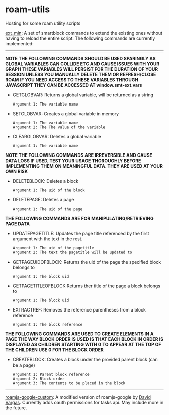 # roam-utils
Hosting for some roam utility scripts

[ext_min](https://ryxai.github.io/roam-utils/ext_min.js): A set of smartblock commands to extend the existing ones without having to reload the entire script.
The following commands are currently implemented:

***

   **NOTE THE FOLLOWING COMMANDS SHOULD BE USED SPARINGLY AS GLOBAL VARIABLES CAN COLLIDE ETC AND CAUSE ISSUES WITH YOUR GRAPH**
  **THESE VARIABLES WILL PERSIST FOR THE DURATION OF YOUR SESSION UNLESS YOU MANUALLY DELETE THEM OR REFRESH/CLOSE ROAM**
  **IF YOU NEED ACCESS TO THESE VARIABLES THROUGH JAVASCRIPT THEY CAN BE ACCESSED AT window.smt-ext.vars**
  
  * GETGLOBVAR:         Returns a global variable, will be returned as a string
                        
        Argument 1: The variable name

  * SETGLOBVAR:         Creates a global variable in memory
                        
        Argument 1: The variable name
        Argument 2: The The value of the variable

  * CLEARGLOBVAR:       Deletes a global variable
                        
        Argument 1: The variable name
  
  **NOTE THE FOLLOWING COMMANDS ARE IRREVERSIBLE AND CAUSE DATA LOSS IF USED, TEST YOUR USAGE THOROUGHLY BEFORE IMPLEMENTING THEM**
  **ON MEANINGFUL DATA. THEY ARE USED AT YOUR OWN RISK**

  * DELETEBLOCK:        Deletes a block
                        
        Argument 1: The uid of the block

  * DELETEPAGE:         Deletes a page
                        
        Argument 1: The uid of the page

  **THE FOLLOWING COMMANDS ARE FOR MANIPULATING/RETRIEVING PAGE DATA**

  * UPDATEPAGETITLE:    Updates the page title referenced by the first argument with the text in the rest.
                        
        Argument 1: The uid of the pagetitle
        Argument 2: The text the pagetitle will be updated to

  * GETPAGEUIDOFBLOCK:  Returns the uid of the page the specified block belongs to
                        
        Argument 1: The block uid

  * GETPAGETITLEOFBLOCK:Returns ther title of the page a block belongs to
                        
        Argument 1: The block uid

  * EXTRACTREF:         Removes the reference parentheses from a block reference
                        
        Argument 1: The block reference
                        
  **THE FOLLOWING COMMANDS ARE USED TO CREATE ELEMENTS IN A PAGE**
  **THE WAY BLOCK ORDER IS USED IS THAT EACH BLOCK IN ORDER IS DISPLAYED AS CHILDREN STARTING WITH 0**
  **TO APPEAR AT THE TOP OF THE CHILDREN USE 0 FOR THE BLOCK ORDER**
  
  * CREATEBLOCK:        Creates a block under the provided parent block (can be a page)
 
        Argument 1: Parent block reference
        Argument 2: Block order
        Argument 3: The contents to be placed in the block
***
[roamjs-google-custom](https://ryxai.github.io/roam-utils/roamjs-google-custom): A modified version of roamjs-google by [David Vargas](https://github.com/dvargas92495). Currently adds oauth permissions for tasks api. May include more in the future.


